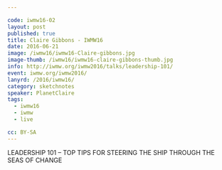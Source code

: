 ```yaml
---

code: iwmw16-02
layout: post
published: true
title: Claire Gibbons - IWMW16
date: 2016-06-21
image: /iwmw16/iwmw16-Claire-gibbons.jpg
image-thumb: /iwmw16/iwmw16-claire-gibbons-thumb.jpg
info: http://iwmw.org/iwmw2016/talks/leadership-101/
event: iwmw.org/iwmw2016/
lanyrd: /2016/iwmw16/
category: sketchnotes
speaker: PlanetClaire
tags:
  - iwmw16
  - iwmw
  - live

cc: BY-SA
---
```


LEADERSHIP 101 – TOP TIPS FOR STEERING THE SHIP THROUGH THE SEAS OF CHANGE
